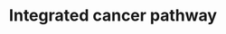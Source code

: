 ---
annotations:
- id: PW:0000605
  parent: disease pathway
  type: Pathway Ontology
  value: cancer pathway
- id: DOID:162
  parent: disease of cellular proliferation
  type: Disease Ontology
  value: cancer
authors:
- Saibrahi
- MaintBot
- AlexanderPico
- MartijnVanIersel
- Ddigles
- Khanspers
- Egonw
- Mkutmon
- Marvin M2
- Eweitz
citedin:
- link: PMC7470419
  title: A novel single-cell based method for breast cancer prognosis (2020)
communities:
- Diseases
description: This integrated cancer pathway describes the key mechanisms involved
  in the development of cancer containing the key prognostic markers and pathogenetic
  factors.   Proteins on this pathway have targeted assays available via the [https://assays.cancer.gov/available_assays?wp_id=WP1971
  CPTAC Assay Portal]
last-edited: 2023-04-28
ndex: 6dac182e-8b63-11eb-9e72-0ac135e8bacf
organisms:
- Homo sapiens
redirect_from:
- /index.php/Pathway:WP1971
- /instance/WP1971
- /instance/WP1971_r126414
revision: r126414
schema-jsonld:
- '@context': https://schema.org/
  '@id': https://wikipathways.github.io/pathways/WP1971.html
  '@type': Dataset
  creator:
    '@type': Organization
    name: WikiPathways
  description: This integrated cancer pathway describes the key mechanisms involved
    in the development of cancer containing the key prognostic markers and pathogenetic
    factors.   Proteins on this pathway have targeted assays available via the [https://assays.cancer.gov/available_assays?wp_id=WP1971
    CPTAC Assay Portal]
  keywords:
  - AKT1_HUMAN
  - ASK1
  - ATF1
  - ATM_HUMAN
  - ATR_HUMAN
  - BACH1
  - BAD_HUMAN
  - BARD1_HUMAN
  - BAX_HUMAN
  - BCL2_HUMAN
  - BLM_HUMAN
  - BRCA1_HUMAN
  - CASP3_HUMAN
  - CASP8_HUMAN
  - CASP9_HUMAN
  - CDC25A
  - CDC25B
  - CDC2_HUMAN
  - CDK2_HUMAN
  - CDK4_HUMAN
  - CHK1_HUMAN
  - CHK2_HUMAN
  - E2F1_HUMAN
  - JAK1_HUMAN
  - MDM2_HUMAN
  - MMP1_HUMAN
  - MRE11_HUMAN
  - MSH2_HUMAN
  - MSH6_HUMAN
  - MYC
  - NOXA1_HUMAN
  - OCT1
  - P53_HUMAN
  - PLK1
  - PTEN_HUMAN
  - PUMA
  - Q8NBS1_HUMAN
  - RAD50_HUMAN
  - RB_HUMAN
  - SMAD2_HUMAN
  - SMAD3_HUMAN
  - STAT1_HUMAN
  - p15
  - p21
  - p27
  license: CC0
  name: Integrated cancer pathway
seo: CreativeWork
title: Integrated cancer pathway
wpid: WP1971
---